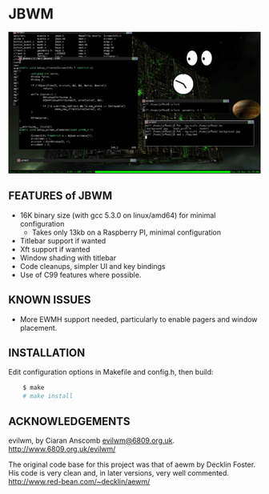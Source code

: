 # JBWM
![Screenshot](screenshot.png)

## FEATURES of JBWM
* 16K binary size (with gcc 5.3.0 on linux/amd64) for minimal configuration
	- Takes only 13kb on a Raspberry PI, minimal configuration
* Titlebar support if wanted
* Xft support if wanted
* Window shading with titlebar
* Code cleanups, simpler UI and key bindings
* Use of C99 features where possible.

## KNOWN ISSUES
* More EWMH support needed, particularly to enable pagers and window placement.

## INSTALLATION
Edit configuration options in Makefile and config.h, then build:
```sh
	$ make
	# make install
```

## ACKNOWLEDGEMENTS

evilwm, by Ciaran Anscomb <evilwm@6809.org.uk>.  http://www.6809.org.uk/evilwm/

The original code base for this project was that of aewm by Decklin
Foster.  His code is very clean and, in later versions, very well
commented.  http://www.red-bean.com/~decklin/aewm/


